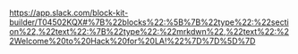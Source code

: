 https://app.slack.com/block-kit-builder/T04502KQX#%7B%22blocks%22:%5B%7B%22type%22:%22section%22,%22text%22:%7B%22type%22:%22mrkdwn%22,%22text%22:%22Welcome%20to%20Hack%20for%20LA!%22%7D%7D%5D%7D